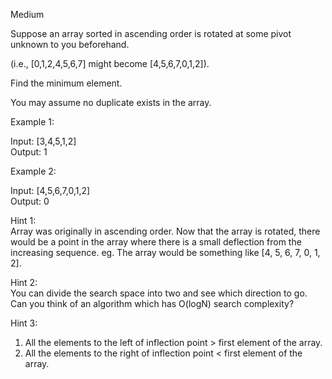 Medium

Suppose an array sorted in ascending order is rotated at some pivot unknown to you beforehand.

(i.e.,  [0,1,2,4,5,6,7] might become  [4,5,6,7,0,1,2]).

Find the minimum element.

You may assume no duplicate exists in the array.

Example 1:

Input: [3,4,5,1,2]  
Output: 1

Example 2:

Input: [4,5,6,7,0,1,2]  
Output: 0

Hint 1:  
Array was originally in ascending order. Now that the array is rotated, there would be a point in the array where there is a small deflection from the increasing sequence. eg. The array would be something like [4, 5, 6, 7, 0, 1, 2].

Hint 2:  
You can divide the search space into two and see which direction to go. Can you think of an algorithm which has O(logN) search complexity?

Hint 3:  
1. All the elements to the left of inflection point > first element of the array.
2. All the elements to the right of inflection point < first element of the array.
